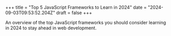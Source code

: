+++
title = "Top 5 JavaScript Frameworks to Learn in 2024"
date = "2024-09-03T09:53:52.204Z"
draft = false
+++

  An overview of the top JavaScript frameworks you should consider learning in 2024 to stay ahead in web development.
        